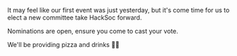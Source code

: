 It may feel like our first event was just yesterday, but it's come time for us to elect a new committee take HackSoc forward.

Nominations are open, ensure you come to cast your vote.

We'll be providing pizza and drinks 🍕🥤
